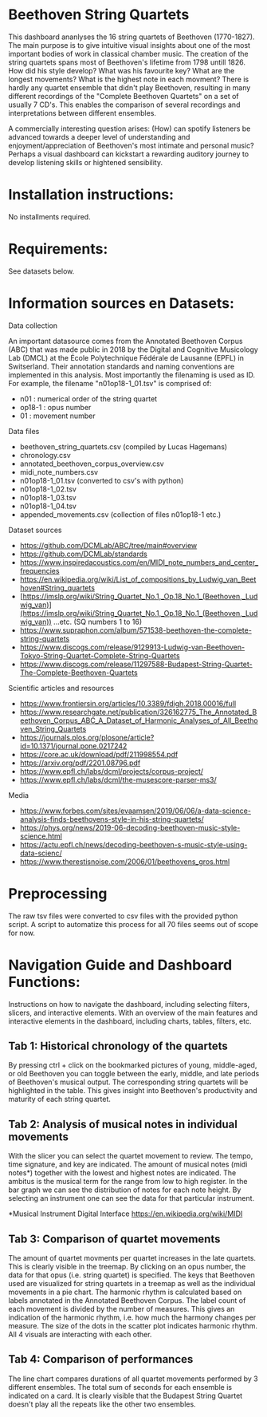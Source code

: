 # Beethoven String Quartets

This dashboard ananlyses the 16 string quartets of Beethoven (1770-1827). The main purpose is to give intuitive visual insights about one of the most important bodies of work in classical chamber music. The creation of the string quartets spans most of Beethoven's lifetime from 1798 untill 1826. How did his style develop? What was his favourite key? What are the longest movements? What is the highest note in each movment? There is hardly any quartet ensemble that didn't play Beethoven, resulting in many different recordings of the "Complete Beethoven Quartets" on a set of usually 7 CD's. This enables the comparison of several recordings and interpretations between different ensembles.

A commercially interesting question arises: (How) can spotify listeners be advanced towards a deeper level of understanding and enjoyment/appreciation of Beethoven's most intimate and personal music? Perhaps a visual dashboard can kickstart a rewarding auditory journey to develop listening skills or hightened sensibility.

# Installation instructions:

No installments required.

# Requirements:

See datasets below.

# Information sources en Datasets:

Data collection

An important datasource comes from the Annotated Beethoven Corpus (ABC) that was made public in 2018 by the Digital and Cognitive Musicology Lab (DMCL) at the École Polytechnique Fédérale de Lausanne (EPFL) in Switserland. Their annotation standards and naming conventions are implemented in this analysis. Most importantly the filenaming is used as ID. For example, the filename "n01op18-1_01.tsv" is comprised of:
* n01 : numerical order of the string quartet
* op18-1 : opus number
* 01 : movement number

Data files

* beethoven_string_quartets.csv (compiled by Lucas Hagemans)
* chronology.csv
* annotated_beethoven_corpus_overview.csv
* midi_note_numbers.csv
* n01op18-1_01.tsv (converted to csv's with python)
* n01op18-1_02.tsv
* n01op18-1_03.tsv
* n01op18-1_04.tsv
* appended_movements.csv (collection of files n01op18-1 etc.)

Dataset sources

* https://github.com/DCMLab/ABC/tree/main#overview
* https://github.com/DCMLab/standards
* https://www.inspiredacoustics.com/en/MIDI_note_numbers_and_center_frequencies
* https://en.wikipedia.org/wiki/List_of_compositions_by_Ludwig_van_Beethoven#String_quartets
* [https://imslp.org/wiki/String_Quartet_No.1,_Op.18_No.1_(Beethoven,_Ludwig_van)](https://imslp.org/wiki/String_Quartet_No.1,_Op.18_No.1_(Beethoven,_Ludwig_van)) ...etc. (SQ numbers 1 to 16)
* https://www.supraphon.com/album/571538-beethoven-the-complete-string-quartets
* https://www.discogs.com/release/9129913-Ludwig-van-Beethoven-Tokyo-String-Quartet-Complete-String-Quartets
* https://www.discogs.com/release/11297588-Budapest-String-Quartet-The-Complete-Beethoven-Quartets

Scientific articles and resources

* https://www.frontiersin.org/articles/10.3389/fdigh.2018.00016/full
* https://www.researchgate.net/publication/326162775_The_Annotated_Beethoven_Corpus_ABC_A_Dataset_of_Harmonic_Analyses_of_All_Beethoven_String_Quartets
* https://journals.plos.org/plosone/article?id=10.1371/journal.pone.0217242
* https://core.ac.uk/download/pdf/211998554.pdf
* https://arxiv.org/pdf/2201.08796.pdf
* https://www.epfl.ch/labs/dcml/projects/corpus-project/
* https://www.epfl.ch/labs/dcml/the-musescore-parser-ms3/

Media

* https://www.forbes.com/sites/evaamsen/2019/06/06/a-data-science-analysis-finds-beethovens-style-in-his-string-quartets/
* https://phys.org/news/2019-06-decoding-beethoven-music-style-science.html
* https://actu.epfl.ch/news/decoding-beethoven-s-music-style-using-data-scienc/
* https://www.therestisnoise.com/2006/01/beethovens_gros.html

# Preprocessing

The raw tsv files were converted to csv files with the provided python script. A script to automatize this process for all 70 files seems out of scope for now.

# Navigation Guide and Dashboard Functions:

Instructions on how to navigate the dashboard, including selecting filters, slicers, and interactive elements. With an overview of the main features and interactive elements in the dashboard, including charts, tables, filters, etc.

## Tab 1: Historical chronology of the quartets

By pressing ctrl + click on the bookmarked pictures of young, middle-aged, or old Beethoven you can toggle between the early, middle, and late periods of Beethoven's musical output. The corresponding string quartets will be highlighted in the table. This gives insight into Beethoven's productivity and maturity of each string quartet.

## Tab 2: Analysis of musical notes in individual movements

With the slicer you can select the quartet movement to review. The tempo, time signature, and key are indicated. The amount of musical notes (midi notes*) together with the lowest and highest notes are indicated. The ambitus is the musical term for the range from low to high register. In the bar graph we can see the distribution of notes for each note height. By selecting an instrument one can see the data for that particular instrument. 

*Musical Instrument Digital Interface https://en.wikipedia.org/wiki/MIDI

## Tab 3: Comparison of quartet movements

The amount of quartet movments per quartet increases in the late quartets. This is clearly visible in the treemap. By clicking on an opus number, the data for that opus (i.e. string quartet) is specified. The keys that Beethoven used are visualized for string quartets in a treemap as well as the individual movements in a pie chart. The harmonic rhythm is calculated based on labels annotated in the Annotated Beethoven Corpus. The label count of each movement is divided by the number of measures. This gives an indication of the harmonic rhythm, i.e. how much the harmony changes per measure. The size of the dots in the scatter plot indicates harmonic rhythm. All 4 visuals are interacting with each other.

## Tab 4: Comparison of performances

The line chart compares durations of all quartet movements performed by 3 different ensembles. The total sum of seconds for each ensemble is indicated on a card. It is clearly visible that the Budapest String Quartet doesn't play all the repeats like the other two ensembles.